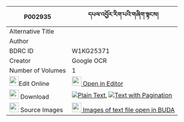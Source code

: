 |P002935|དཔལ་འབྱོར་རིག་པའི་གཞིག་སྟངས། 
| --- | --- 
|Alternative Title |
|Author | 
|BDRC ID | W1KG25371
|Creator | Google OCR
|Number of Volumes| 1
|<img width="25" src="https://img.icons8.com/color/25/000000/edit-property.png">Edit Online| [<img width="25" src="https://avatars.githubusercontent.com/u/45091458?s=200&v=4"> Open in Editor](http://editor.openpecha.org/P002935)
|<img width="25" src="https://img.icons8.com/fluent/48/000000/download-2.png"/>  Download | [![](https://img.icons8.com/color/20/000000/txt.png)Plain Text](https://github.com/Openpecha/P002935/releases/download/v2/paljor_rigpa_i_shyik_tang_plain_P002935.zip), [![](https://img.icons8.com/color/20/000000/txt.png)Text with Pagination](https://github.com/Openpecha/P002935/releases/download/v2/paljor_rigpa_i_shyik_tang_pages_P002935.zip)
|<img width="25" src="https://img.icons8.com/plasticine/100/000000/pictures-folder.png"/>  Source Images | [<img width="25" src="https://library.bdrc.io/icons/BUDA-small.svg"> Images of text file open in BUDA](https://library.bdrc.io/show/bdr:W1KG25371)